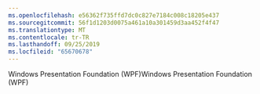 ```yaml
---
ms.openlocfilehash: e56362f735ffd7dc0c827e7184c008c18205e437
ms.sourcegitcommit: 56f1d1203d0075a461a10a301459d3aa452f4f47
ms.translationtype: MT
ms.contentlocale: tr-TR
ms.lasthandoff: 09/25/2019
ms.locfileid: "65670678"
---
```

<span data-ttu-id="7be16-101">Windows Presentation Foundation (WPF)</span><span class="sxs-lookup"><span data-stu-id="7be16-101">Windows Presentation Foundation (WPF)</span></span>
